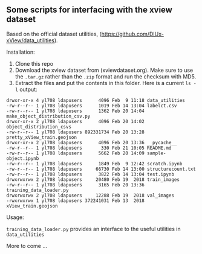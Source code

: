## Some scripts for interfacing with the xview dataset

Based on the official dataset utilities, (https://github.com/DIUx-xView/data_utilities).

Installation:

1. Clone this repo
2. Download the xview dataset from (xviewdataset.org). Make sure to use the `.tar.gz` rather than the `.zip` format and run the checksum with MD5.
3. Extract the files and put the contents in this folder. Here is a current `ls -l` output:
```
drwxr-xr-x 4 yl708 ldapusers      4096 Feb  9 11:18 data_utilities
-rw-r--r-- 1 yl708 ldapusers      1019 Feb 14 13:04 labelct.csv
-rw-r--r-- 1 yl708 ldapusers      1362 Feb 20 14:04 make_object_distribution_csv.py
drwxr-xr-x 2 yl708 ldapusers      4096 Feb 20 14:02 object_distribution_csvs
-rw-r--r-- 1 yl708 ldapusers 892331734 Feb 20 13:28 pretty_xView_train.geojson
drwxr-xr-x 2 yl708 ldapusers      4096 Feb 20 13:36 __pycache__
-rw-r--r-- 1 yl708 ldapusers       330 Feb 21 10:05 README.md
-rw-r--r-- 1 yl708 ldapusers      5662 Feb 20 14:09 sample-object.ipynb
-rw-r--r-- 1 yl708 ldapusers      1849 Feb  9 12:42 scratch.ipynb
-rw-r--r-- 1 yl708 ldapusers     66730 Feb 14 13:00 structurecount.txt
-rw-r--r-- 1 yl708 ldapusers      3822 Feb 14 13:04 test.ipynb
drwxrwxrwx 2 yl708 ldapusers     20480 Feb 19  2018 train_images
-rw-r--r-- 1 yl708 ldapusers      3165 Feb 20 13:36 training_data_loader.py
drwxrwxrwx 2 yl708 ldapusers     12288 Feb 19  2018 val_images
-rwxrwxrwx 1 yl708 ldapusers 372241031 Feb 13  2018 xView_train.geojson
```
Usage:

`training_data_loader.py` provides an interface to the useful utilities in `data_utilities`

More to come ...
